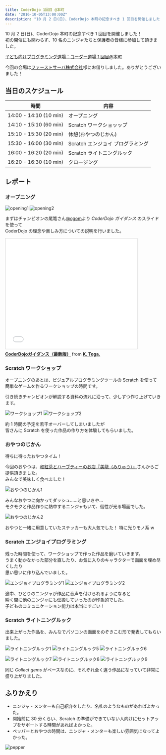 ```yaml
---
title: CoderDojo 1回目 @本町
date: "2016-10-05T13:00:00Z"
description: "10 月 2 日(日)、CoderDojo 本町の記念すべき 1 回目を開催しました！"
---
```


10 月 2 日(日)、CoderDojo 本町の記念すべき 1 回目を開催しました！  
初の開催にも関わらず、10 名のニンジャたちと保護者の皆様に参加して頂きました。

[子ども向けプログラミング道場：コーダー道場 1 回目@本町](https://manage.doorkeeper.jp/groups/coderdojo-hommachi/events/51789)

今回の会場は[ファーストサーバ株式会社](https://www.firstserver.co.jp/)様にお借りしました。ありがとうございました！

## 当日のスケジュール

| 時間                   | 内容                              |
| ---------------------- | --------------------------------- |
| 14:00 - 14:10 (10 min) | オープニング                      |
| 14:10 - 15:10 (60 min) | Scratch ワークショッップ          |
| 15:10 - 15:30 (20 min) | 休憩(おやつのじかん)              |
| 15:30 - 16:00 (30 min) | Scratch エンジョイ プログラミング |
| 16:00 - 16:20 (20 min) | Scratch ライトニングルック        |
| 16:20 - 16:30 (10 min) | クロージング                      |

## レポート

### オープニング

![opening1](./opening1.jpg)
![opening2](./opening2.jpg)

まずはチャンピオンの尾篭さん[@ogom](https://twitter.com/ogomr)より _CoderDojo ガイダンス_ のスライドを使って  
CoderDojo の理念や楽しみ方についての説明を行いました。

<iframe src="//www.slideshare.net/slideshow/embed_code/key/FAXoW4pBq172mQ" width="425" height="355" frameborder="0" marginwidth="0" marginheight="0" scrolling="no" style="border:1px solid #CCC; border-width:1px; margin-bottom:5px; max-width: 100%;" allowfullscreen> </iframe> <div style="margin-bottom:5px"> <strong> <a href="//www.slideshare.net/togazo/coderdojo-introduction-jp" title="CoderDojoガイダンス（最新版）" target="_blank">CoderDojoガイダンス（最新版）</a> </strong> from <strong><a href="//www.slideshare.net/togazo" target="_blank">K. Toga.</a></strong> </div>

### Scratch ワークショップ

オープニングのあとは、ビジュアルプログラミングツールの Scratch を使って  
簡単なゲームを作るワークショップの時間です。

引き続きチャンピオンが解説する資料の流れに沿って、少しずつ作り上げていきます。

![ワークショップ1](./workshop1.jpg)
![ワークショップ2](./workshop2.jpg)

約 1 時間の予定を若干オーバーしてしまいましたが  
皆さんに Scratch を使った作品の作り方を体験してもらいました。

### おやつのじかん

待ちに待ったおやつタイム！

今回のおやつは、[和紅茶とハーブティーのお店『美龍（みりゅう）』](https://www.facebook.com/Milieu-%E7%BE%8E%E9%BE%8D-%E5%92%8C%E7%B4%85%E8%8C%B6%E3%81%A8%E3%83%8F%E3%83%BC%E3%83%96%E3%81%AE%E3%81%8A%E5%BA%97-%E5%A4%A7%E9%98%AA%E5%B8%82%E4%B8%AD%E5%A4%AE%E5%8C%BA%E8%B0%B7%E7%94%BA%E4%B8%83%E4%B8%81%E7%9B%AE-1474065659551199/)さんからご提供頂きました。  
みんなで美味しく食べました！

![おやつのじかん1](./oyatsu1.jpg)

みんなおやつに向かってダッシュ……と思いきや...  
モクモクと作品作りに熱中するニンジャもいて、個性が光る場面でした。

![おやつのじかん2](./oyatsu2.jpg)

おやつと一緒に用意していたステッカーも大人気でした！
特に光りモノ系 w

### Scratch エンジョイプログラミング

残った時間を使って、ワークショップで作った作品を磨いていきます。  
うまく動かなかった部分を直したり、お気に入りのキャラクターで画面を埋め尽くしたり  
思い思いに作り込んでいました。

![エンジョイプログラミング1](./enjoy1.jpg)
![エンジョイプログラミング2](./enjoy2.jpg)

途中、ひとりのニンジャが作品に音声を付けられるようになると  
瞬く間に他のニンジャにも伝搬していったのが印象的でした。  
子どものコミュニケーション能力は本当にすごい！

### Scratch ライトニングルック

出来上がった作品を、みんなでパソコンの画面をのぞきこむ形で発表してもらいました。

![ライトニングルック1](./lightning1.jpg)
![ライトニングルック5](./lightning5.jpg)
![ライトニングルック6](./lightning6.jpg)

![ライトニングルック7](./lightning7.jpg)
![ライトニングルック8](./lightning8.jpg)
![ライトニングルック9](./lightning9.jpg)

同じ _Collect gems_ がベースなのに、それぞれ全く違う作品になっていて非常に盛り上がりました。

## ふりかえり

- ニンジャ・メンターも自己紹介をしたり、名札のようなものがあればよかった。
- 開始前に 30 分くらい、Scratch の準備ができていない人向けにセットアップをサポートする時間があればよかった。
- ペッパーとおやつの時間は、ニンジャ・メンターも楽しい雰囲気になってよかった。

![pepper](./pepper.png)
